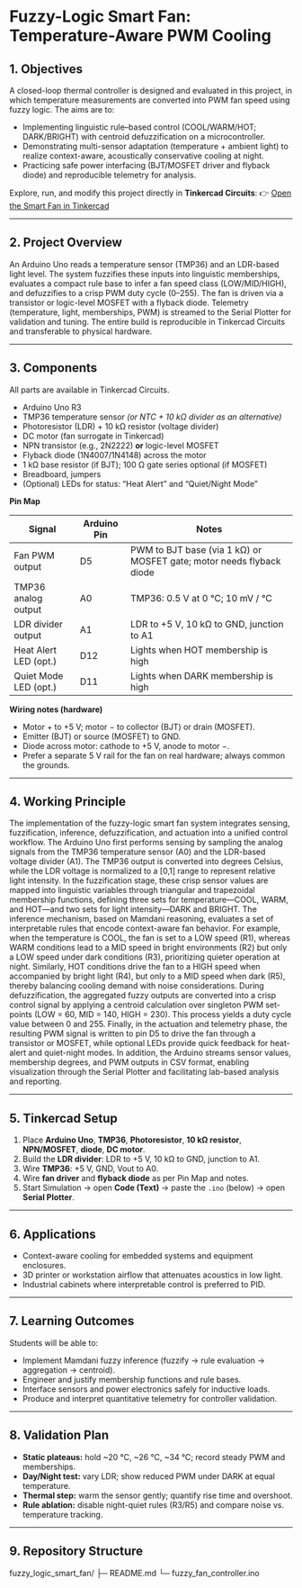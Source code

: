 # Fuzzy-Logic Smart Fan: Temperature-Aware PWM Cooling 

## 1. Objectives
A closed-loop thermal controller is designed and evaluated in this project, in which temperature measurements are converted into PWM fan speed using fuzzy logic. The aims are to:
- Implementing linguistic rule–based control (COOL/WARM/HOT; DARK/BRIGHT) with centroid defuzzification on a microcontroller.
- Demonstrating multi-sensor adaptation (temperature + ambient light) to realize context-aware, acoustically conservative cooling at night.
- Practicing safe power interfacing (BJT/MOSFET driver and flyback diode) and reproducible telemetry for analysis.

Explore, run, and modify this project directly in **Tinkercad Circuits**:
👉 [Open the Smart Fan in Tinkercad](https://www.tinkercad.com/things/7coI43mhA0o-fuzzylogicsmartfan)  

---

## 2. Project Overview
An Arduino Uno reads a temperature sensor (TMP36) and an LDR-based light level. The system fuzzifies these inputs into linguistic memberships, evaluates a compact rule base to infer a fan speed class (LOW/MID/HIGH), and defuzzifies to a crisp PWM duty cycle (0–255). The fan is driven via a transistor or logic-level MOSFET with a flyback diode. Telemetry (temperature, light, memberships, PWM) is streamed to the Serial Plotter for validation and tuning. The entire build is reproducible in Tinkercad Circuits and transferable to physical hardware.

---

## 3. Components
All parts are available in Tinkercad Circuits.

- Arduino Uno R3  
- TMP36 temperature sensor *(or NTC + 10 kΩ divider as an alternative)*  
- Photoresistor (LDR) + 10 kΩ resistor (voltage divider)  
- DC motor (fan surrogate in Tinkercad)  
- NPN transistor (e.g., 2N2222) **or** logic-level MOSFET  
- Flyback diode (1N4007/1N4148) across the motor  
- 1 kΩ base resistor (if BJT); 100 Ω gate series optional (if MOSFET)  
- Breadboard, jumpers  
- (Optional) LEDs for status: “Heat Alert” and “Quiet/Night Mode”

**Pin Map**

| Signal                 | Arduino Pin | Notes                                                                 |
|------------------------|-------------|-----------------------------------------------------------------------|
| Fan PWM output         | D5          | PWM to BJT base (via 1 kΩ) or MOSFET gate; motor needs flyback diode |
| TMP36 analog output    | A0          | TMP36: 0.5 V at 0 °C; 10 mV / °C                                     |
| LDR divider output     | A1          | LDR to +5 V, 10 kΩ to GND, junction to A1                             |
| Heat Alert LED (opt.)  | D12         | Lights when HOT membership is high                                    |
| Quiet Mode LED (opt.)  | D11         | Lights when DARK membership is high                                   |

**Wiring notes (hardware)**
- Motor + to +5 V; motor − to collector (BJT) or drain (MOSFET).  
- Emitter (BJT) or source (MOSFET) to GND.  
- Diode across motor: cathode to +5 V, anode to motor −.  
- Prefer a separate 5 V rail for the fan on real hardware; always common the grounds.

---

## 4. Working Principle
The implementation of the fuzzy-logic smart fan system integrates sensing, fuzzification, inference, defuzzification, and actuation into a unified control workflow. The Arduino Uno first performs sensing by sampling the analog signals from the TMP36 temperature sensor (A0) and the LDR-based voltage divider (A1). The TMP36 output is converted into degrees Celsius, while the LDR voltage is normalized to a [0,1] range to represent relative light intensity. In the fuzzification stage, these crisp sensor values are mapped into linguistic variables through triangular and trapezoidal membership functions, defining three sets for temperature—COOL, WARM, and HOT—and two sets for light intensity—DARK and BRIGHT. The inference mechanism, based on Mamdani reasoning, evaluates a set of interpretable rules that encode context-aware fan behavior. For example, when the temperature is COOL, the fan is set to a LOW speed (R1), whereas WARM conditions lead to a MID speed in bright environments (R2) but only a LOW speed under dark conditions (R3), prioritizing quieter operation at night. Similarly, HOT conditions drive the fan to a HIGH speed when accompanied by bright light (R4), but only to a MID speed when dark (R5), thereby balancing cooling demand with noise considerations. During defuzzification, the aggregated fuzzy outputs are converted into a crisp control signal by applying a centroid calculation over singleton PWM set-points (LOW = 60, MID = 140, HIGH = 230). This process yields a duty cycle value between 0 and 255. Finally, in the actuation and telemetry phase, the resulting PWM signal is written to pin D5 to drive the fan through a transistor or MOSFET, while optional LEDs provide quick feedback for heat-alert and quiet-night modes. In addition, the Arduino streams sensor values, membership degrees, and PWM outputs in CSV format, enabling visualization through the Serial Plotter and facilitating lab-based analysis and reporting.

---

## 5. Tinkercad Setup
1. Place **Arduino Uno**, **TMP36**, **Photoresistor**, **10 kΩ resistor**, **NPN/MOSFET**, **diode**, **DC motor**.  
2. Build the **LDR divider**: LDR to +5 V, 10 kΩ to GND, junction to A1.  
3. Wire **TMP36**: +5 V, GND, Vout to A0.  
4. Wire **fan driver** and **flyback diode** as per Pin Map and notes.  
5. Start Simulation → open **Code (Text)** → paste the `.ino` (below) → open **Serial Plotter**.

---

## 6. Applications
- Context-aware cooling for embedded systems and equipment enclosures.  
- 3D printer or workstation airflow that attenuates acoustics in low light.  
- Industrial cabinets where interpretable control is preferred to PID.

---

## 7. Learning Outcomes
Students will be able to:
- Implement Mamdani fuzzy inference (fuzzify → rule evaluation → aggregation → centroid).  
- Engineer and justify membership functions and rule bases.  
- Interface sensors and power electronics safely for inductive loads.  
- Produce and interpret quantitative telemetry for controller validation.

---

## 8. Validation Plan
- **Static plateaus:** hold ~20 °C, ~26 °C, ~34 °C; record steady PWM and memberships.  
- **Day/Night test:** vary LDR; show reduced PWM under DARK at equal temperature.  
- **Thermal step:** warm the sensor gently; quantify rise time and overshoot.  
- **Rule ablation:** disable night-quiet rules (R3/R5) and compare noise vs. temperature tracking.

---


## 9. Repository Structure
fuzzy_logic_smart_fan/
├─ README.md
└─ fuzzy_fan_controller.ino
